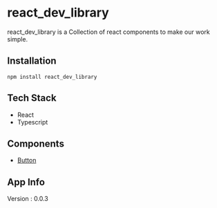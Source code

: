 
# react_dev_library

react_dev_library is a Collection of react components to make our work simple.


## Installation

```
npm install react_dev_library
```

## Tech Stack

  - React
  - Typescript

## Components

 - [Button](https://github.com/SujithGunasekaran/react_dev_library/blob/main/src/Components/Button/README.md)

## App Info

Version : 0.0.3
